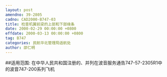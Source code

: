 ```yaml
---
layout: post
amendno: 39-2805
cadno: CAD2000-B747-03
title: 检查机翼前梁的上部和下部缘条
date: 2000-02-29 00:00:00 +0800
effdate: 2000-03-13 00:00:00 +0800
tag: B747
categories: 民航华北管理局适航处
author: 邵仁明
---
```


##适用范围:
在中华人民共和国注册的、并列在波音服务通告747-57-2305R1中的波音747-200系列飞机

